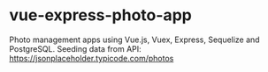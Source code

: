 # vue-express-photo-app

Photo management apps using Vue.js, Vuex, Express, Sequelize and PostgreSQL. Seeding data from API: https://jsonplaceholder.typicode.com/photos
